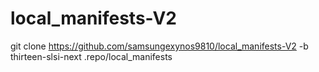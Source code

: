 # local_manifests-V2

git clone https://github.com/samsungexynos9810/local_manifests-V2 -b thirteen-slsi-next .repo/local_manifests
